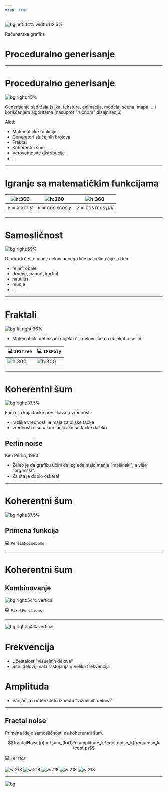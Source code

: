 ```yaml
---
marp: true
---
```

<style>
  img[alt~='center'] {
    display: block;
    margin-left: auto;
    margin-right: auto;
  }
</style>

<!-- _backgroundColor: #222 -->
<!-- _color:           #eee -->
![bg left:44% width:112.5%](cover_tree.png)

Računarska grafika
# Proceduralno generisanje

---

# Proceduralno generisanje

![bg right:45%](1Cube.jpg)

Generisanje sadržaja (slika, tekstura, animacija, modela, scena, mapa, ...) korišćenjem algoritama (nasuprot "ručnom" dizajniranju)

Alati:
- Matematičke funkcije
- Generatori slučajnih brojeva
- Fraktali
- Koherentni šum
- Verovatnosne distribucije
- ...

---

# Igranje sa matematičkim funkcijama

|![h:360](f_XOR.png)|![h:360](f_WavesStanding.png)|![h:360](f_WaveCircular.png)|
|-|-|-|
|$v = x \text{ xor } y$|$v = \cos x \cos y$|$v = \cos r \cos phi$|

---

# Samosličnost

![bg right:59%](romanesco.webp) 

 U prirodi često manji delovi nečega liče na celinu čiji su deo.
  - reljef, obale
  - drveće, paprat, karfiol
  - nautilus
  - munje
  - ...

---

# Fraktali

![bg fit right:36%](Fractal_fern_explained.png)

- Matematički definisani objekti čiji delovi liče na objekat u celini.

|💻 `IFSTree`|💻 `IFSPoly`|
|-|-|
|![h:300](fractal_treebrain.png)|![h:300](fractal_poly.png)|

---

# Koherentni šum

![bg right:37.5%](perlin0.png)

Funkcija koja tačke preslikava u vrednosti:
- razlika vrednosti je mala za bliske tačke
- vrednosti nisu u korelaciji ako su tačke daleko

## Perlin noise
Ken Perlin, 1983.
- Želeo je da grafiku učini da izgleda malo manje "mašinski", a više "organski".
- Za šta je dobio oskara!

---

# Koherentni šum

![bg right:37.5%](perlin.png)

## Primena funkcija

💻 `PerlinNoiseDemo`

---

# Koherentni šum

## Kombinovanje

![bg right:54% vertical](perlin_combined.png)

💻 `PixelFunctions`

---

![bg right:54% vertical](perlin_combined.png)

# Frekvencija
- Učestalost "vizuelnih delova"
- Sitni delovi, mala rastojanja = velika frekvencija

# Amplituda
- Varijacija u intenzitetu između "vizuelnih delova"


---

## Fractal noise

Primena ideje samosličnosti na koherentni šum.

$$fractalNoise(p) = \sum_{k=1}^n amplitude_k \cdot noise_k(frequency_k \cdot p)$$

💻 `Terrain`

![w:218](map1.png) ![w:218](map2.png) ![w:218](map3.png) ![w:218](map4.png) ![w:218](map5.png)

---

![bg](RecursiveCentaur.jpg)
